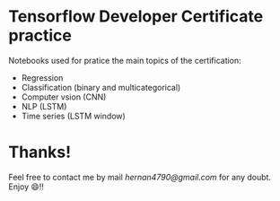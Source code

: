 # Tensorflow Developer Certificate practice

Notebooks used for pratice the main topics of the certification:
- Regression
- Classification (binary and multicategorical)
- Computer vsion (CNN)
- NLP (LSTM)
- Time series (LSTM window)

# Thanks!
Feel free to contact me by mail _hernan4790@gmail.com_ for any doubt.\
Enjoy :smile:!!
